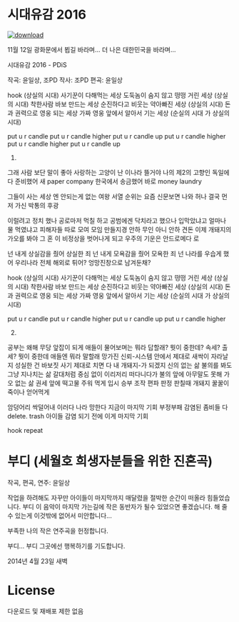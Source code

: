 # 시대유감 2016

[![download][download-image]][afraid-the-times-url]

11월 12일 광화문에서 뵙길 바라며... 더 나은 대한민국을 바라며...

시대유감 2016 - PDiS

작곡: 윤일상, 조PD
작사: 조PD
편곡: 윤일상

hook
(상실의 시대) 사기꾼이 다해먹는 세상
도둑놈이 숨지 않고 떵떵 거린 세상
(상실의 시대) 착한사람 바보 만드는 세상
순진하다고 비웃는 약아빠진 세상
(상실의 시대) 돈과 권력으로 영웅 되는 세상
가짜 영웅 앞에서 알아서 기는 세상
(순실의 시대 가 상실의 시대)

put u r candle
put u r candle higher
put u r candle up
put u r candle higher
put u r candle higher
put u r candle up

1.
그래 사람 보단 말이 좋아 사랑하는 고양이
난 이나라 뜰거야 나의 제2의 고향인
독일에다 준비했어 새 paper company
한국에서 송금했어 바로 money laundry

그들이 사는 세상
엔 안되는게 없는 여왕
서열 순위는 요즘 신문보면 나와
허나 결국 먼저 가신 박통의 후광

이럴려고 정치 했나 공로마저 먹칠 하고
공범에겐 닥치라고 했으나 입막았냐고
얼마나 물 먹였냐고
피해자들 따로 모여 모임 만들지경
안하 무인 아니 안하 견돈
이제 개돼지의 가오를 봐야 그 혼
이 비정상을 벗어나게 되고
우주의 기운은 안드로메다 로

넌 내게 상실감을 줬어 상실한 죄
넌 내게 모욕감을 줬어 모욕한 죄
넌 나라를 우습게 했어 우리나라 전체
해외로 튀어? 엉망진창으로 남겨둔채?

hook
(상실의 시대) 사기꾼이 다해먹는 세상
도둑놈이 숨지 않고 떵떵 거린 세상
(상실의 시대) 착한사람 바보 만드는 세상
순진하다고 비웃는 약아빠진 세상
(상실의 시대) 돈과 권력으로 영웅 되는 세상
가짜 영웅 앞에서 알아서 기는 세상
(순실의 시대 가 상실의 시대)

put u r candle
put u r candle higher
put u r candle up
put u r candle higher

2.
공부는 왜해 무당 앞잡이 되게
애들이 물어보며는 뭐라 답할래?
뭣이 중한데? 속세? 출세? 뭣이 중한데
애들엔 뭐라 말할래
망가진 신뢰-시스템 안에서 제대로 새싹이 자라날지
성실한 건 바보짓
사기 제대로 치면 다 내 개돼지-가 되겠지
신의 없는 삶
불의를 봐도 그냥 지나치는 삶
갈대처럼 중심 없이 이리저리 떠다니다가 불의 앞에 아무말도 못해
가오 없는 삶
권세 앞에 떡고물 주워 먹게
입시 승부 조작 편파 판정 판칠때 개돼지 꿀꿀이 죽이나 얻어먹게

암덩어리 싹덜어내 이러다 나라 망한다
지금이 마지막 기회 부정부패
감염된 좀비들 다 delete. trash
아이들 감염 되기 전에 이게 마지막 기회

hook repeat

# 부디 (세월호 희생자분들을 위한 진혼곡)

작곡, 편곡, 연주: 윤일상

작업을 하려해도 자꾸만 아이들이 마지막까지 매달렸을 절박한 순간이 떠올라
힘들었습니다. 부디 이 음악이 마지막 가는길에 작은 동반자가 될수 있었으면
좋겠습니다. 해 줄수 있는게 이것밖에 없어서 미안합니다...

부족한 나의 작은 연주곡을 헌정합니다.

부디... 부디 그곳에선 행복하기를 기도합니다.

2014년 4월 23일 새벽

# License

다운로드 및 재배포 제한 없음

[download-image]:
https://raw.githubusercontent.com/golbin/candle-songs-by-ilsang/master/img/btn-download.png
[afraid-the-times-url]:
https://github.com/golbin/candle-songs-by-ilsang/blob/master/시대유감%202016.mp3?raw=true
[please-url]:
https://github.com/golbin/candle-songs-by-ilsang/blob/master/부디%20(세월호%20희생자분들을%20위한%20진혼곡).mp3?raw=true

